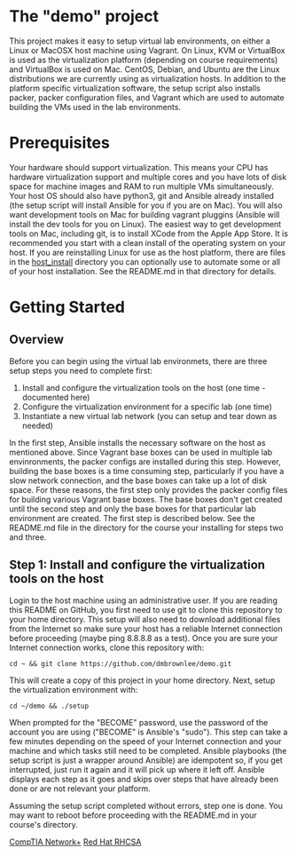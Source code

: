 # The "demo" project
This project makes it easy to setup virtual lab environments, on either a Linux or MacOSX host machine using Vagrant.  On Linux, KVM or VirtualBox is used as the virtualization platform (depending on course requirements) and VirtualBox is used on Mac.  CentOS, Debian, and Ubuntu are the Linux distributions we are currently using as virtualization hosts.  In addition to the platform specific virtualization software, the setup script also installs packer, packer configuration files, and Vagrant which are used to automate building the VMs used in the lab environments.

# Prerequisites
Your hardware should support virtualization. This means your CPU has hardware virtualization support and multiple cores and you have lots of disk space for machine images and RAM to run multiple VMs simultaneously.  Your host OS should also have python3, git and Ansible already installed (the setup script will install Ansible for you if you are on Mac).  You will also want development tools on Mac for building vagrant pluggins (Ansible will install the dev tools for you on Linux).  The easiest way to get development tools on Mac, including git, is to install XCode from the Apple App Store.  It is recommended you start with a clean install of the operating system on your host.  If you are reinstalling Linux for use as the host platform, there are files in the [host_install](https://github.com/dmbrownlee/demo/tree/master/host_install) directory you can optionally use to automate some or all of your host installation. See the README.md in that directory for details.

# Getting Started
## Overview
Before you can begin using the virtual lab environmets, there are three setup steps you need to complete first:

1. Install and configure the virtualization tools on the host (one time - documented here)
2. Configure the virtualization environment for a specific lab (one time)
3. Instantiate a new virtual lab network (you can setup and tear down as needed)

In the first step, Ansible installs the necessary software on the host as mentioned above. Since Vagrant base boxes can be used in multiple lab envinronments, the packer configs are installed during this step.  However, building the base boxes is a time consuming step, particularly if you have a slow network connection, and the base boxes can take up a lot of disk space. For these reasons, the first step only provides the packer config files for building various Vagrant base boxes.  The base boxes don't get created until the second step and only the base boxes for that particular lab environment are created.  The first step is described below.  See the README.md file in the directory for the course your installing for steps two and three.

## Step 1: Install and configure the virtualization tools on the host
Login to the host machine using an administrative user. If you are reading this README on GitHub, you first need to use git to clone this repository to your home directory. This setup will also need to download additional files from the Internet so make sure your host has a reliable Internet connection before proceeding (maybe ping 8.8.8.8 as a test).  Once you are sure your Internet connection works, clone this repository with:
```
cd ~ && git clone https://github.com/dmbrownlee/demo.git
```
This will create a copy of this project in your home directory.  Next, setup the virtualization environment with:
```
cd ~/demo && ./setup
```
When prompted for the "BECOME" password, use the password of the account you are using ("BECOME" is Ansible's "sudo").  This step can take a few minutes depending on the speed of your Internet connection and your machine and which tasks still need to be completed.  Ansible playbooks (the setup script is just a wrapper around Ansible) are idempotent so, if you get interrupted, just run it again and it will pick up where it left off.  Ansible displays each step as it goes and skips over steps that have already been done or are not relevant your platform.

Assuming the setup script completed without errors, step one is done.  You may want to reboot before proceeding with the README.md in your course's directory.

[CompTIA Network+](https://github.com/dmbrownlee/demo/tree/master/networkplus)
[Red Hat RHCSA](https://github.com/dmbrownlee/demo/tree/master/rhcsa)
